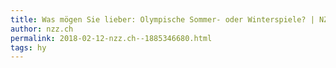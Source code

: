 ```yaml
---
title: Was mögen Sie lieber: Olympische Sommer- oder Winterspiele? | NZZ
author: nzz.ch
permalink: 2018-02-12-nzz.ch--1885346680.html
tags: hy
---
```


